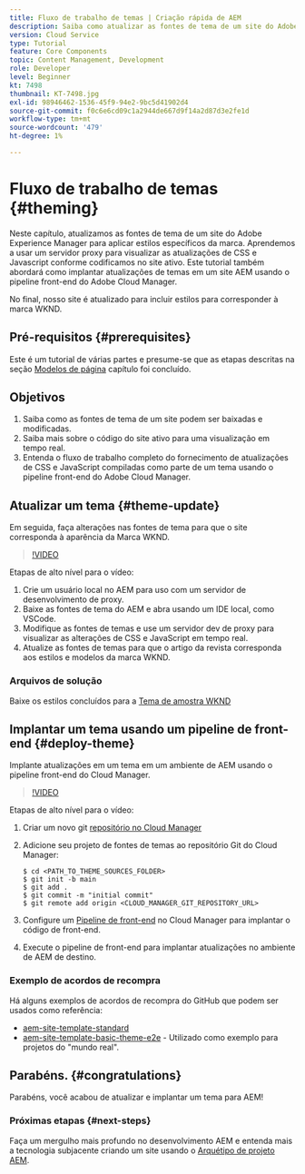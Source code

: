 ```yaml
---
title: Fluxo de trabalho de temas | Criação rápida de AEM
description: Saiba como atualizar as fontes de tema de um site do Adobe Experience Manager para aplicar estilos específicos de marca. Saiba como usar um servidor proxy para exibir uma pré-visualização ao vivo das atualizações de CSS e Javascript. Este tutorial também abordará como implantar atualizações de temas em um site AEM usando o pipeline front-end do Adobe Cloud Manager.
version: Cloud Service
type: Tutorial
feature: Core Components
topic: Content Management, Development
role: Developer
level: Beginner
kt: 7498
thumbnail: KT-7498.jpg
exl-id: 98946462-1536-45f9-94e2-9bc5d41902d4
source-git-commit: f0c6e6cd09c1a2944de667d9f14a2d87d3e2fe1d
workflow-type: tm+mt
source-wordcount: '479'
ht-degree: 1%

---
```


# Fluxo de trabalho de temas {#theming}

Neste capítulo, atualizamos as fontes de tema de um site do Adobe Experience Manager para aplicar estilos específicos da marca. Aprendemos a usar um servidor proxy para visualizar as atualizações de CSS e Javascript conforme codificamos no site ativo. Este tutorial também abordará como implantar atualizações de temas em um site AEM usando o pipeline front-end do Adobe Cloud Manager.

No final, nosso site é atualizado para incluir estilos para corresponder à marca WKND.

## Pré-requisitos {#prerequisites}

Este é um tutorial de várias partes e presume-se que as etapas descritas na seção [Modelos de página](./page-templates.md) capítulo foi concluído.

## Objetivos

1. Saiba como as fontes de tema de um site podem ser baixadas e modificadas.
1. Saiba mais sobre o código do site ativo para uma visualização em tempo real.
1. Entenda o fluxo de trabalho completo do fornecimento de atualizações de CSS e JavaScript compiladas como parte de um tema usando o pipeline front-end do Adobe Cloud Manager.

## Atualizar um tema {#theme-update}

Em seguida, faça alterações nas fontes de tema para que o site corresponda à aparência da Marca WKND.

>[!VIDEO](https://video.tv.adobe.com/v/332918/?quality=12&learn=on)

Etapas de alto nível para o vídeo:

1. Crie um usuário local no AEM para uso com um servidor de desenvolvimento de proxy.
1. Baixe as fontes de tema do AEM e abra usando um IDE local, como VSCode.
1. Modifique as fontes de temas e use um servidor dev de proxy para visualizar as alterações de CSS e JavaScript em tempo real.
1. Atualize as fontes de temas para que o artigo da revista corresponda aos estilos e modelos da marca WKND.

### Arquivos de solução

Baixe os estilos concluídos para a [Tema de amostra WKND](assets/theming/WKND-THEME-src-1.1.zip)

## Implantar um tema usando um pipeline de front-end {#deploy-theme}

Implante atualizações em um tema em um ambiente de AEM usando o pipeline front-end do Cloud Manager.

>[!VIDEO](https://video.tv.adobe.com/v/338722/?quality=12&learn=on)

Etapas de alto nível para o vídeo:

1. Criar um novo git [repositório no Cloud Manager](https://experienceleague.adobe.com/docs/experience-manager-cloud-manager/using/managing-code/cloud-manager-repositories.html)
1. Adicione seu projeto de fontes de temas ao repositório Git do Cloud Manager:

   ```shell
   $ cd <PATH_TO_THEME_SOURCES_FOLDER>
   $ git init -b main
   $ git add .
   $ git commit -m "initial commit"
   $ git remote add origin <CLOUD_MANAGER_GIT_REPOSITORY_URL>
   ```

1. Configure um [Pipeline de front-end](https://experienceleague.adobe.com/docs/experience-manager-cloud-service/implementing/using-cloud-manager/cicd-pipelines/introduction-ci-cd-pipelines.html) no Cloud Manager para implantar o código de front-end.
1. Execute o pipeline de front-end para implantar atualizações no ambiente de AEM de destino.

### Exemplo de acordos de recompra

Há alguns exemplos de acordos de recompra do GitHub que podem ser usados como referência:

* [aem-site-template-standard](https://github.com/adobe/aem-site-template-standard)
* [aem-site-template-basic-theme-e2e](https://github.com/adobe/aem-site-template-basic-theme-e2e) - Utilizado como exemplo para projetos do &quot;mundo real&quot;.

## Parabéns.  {#congratulations}

Parabéns, você acabou de atualizar e implantar um tema para AEM!

### Próximas etapas {#next-steps}

Faça um mergulho mais profundo no desenvolvimento AEM e entenda mais a tecnologia subjacente criando um site usando o [Arquétipo de projeto AEM](../project-archetype/overview.md).
